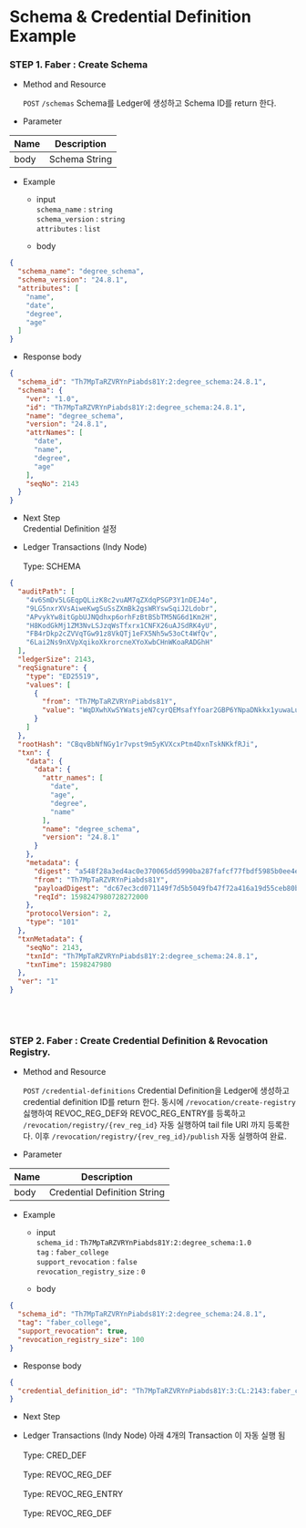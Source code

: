 Schema & Credential Definition Example
================

    
### STEP 1. Faber : Create Schema

* Method and Resource

    `POST` `/schemas` Schema를 Ledger에 생성하고 Schema ID를 return 한다.  

* Parameter

 Name | Description 
 --- | --- 
 body | Schema String 
 
<p></p>

* Example

    * input <br>
    `schema_name` : `string`<br>
    `schema_version` : `string`<br>
    `attributes` : `list`<br>

    * body
```json
{
  "schema_name": "degree_schema",
  "schema_version": "24.8.1",
  "attributes": [
    "name",
    "date",
    "degree",
    "age"
  ]
}
```

<p></p>
 
   * Response body
```json
{
  "schema_id": "Th7MpTaRZVRYnPiabds81Y:2:degree_schema:24.8.1",
  "schema": {
    "ver": "1.0",
    "id": "Th7MpTaRZVRYnPiabds81Y:2:degree_schema:24.8.1",
    "name": "degree_schema",
    "version": "24.8.1",
    "attrNames": [
      "date",
      "name",
      "degree",
      "age"
    ],
    "seqNo": 2143
  }
}
```

<p></p>

* Next Step
<br> Credential Definition 설정 
<p></p>

* Ledger Transactions (Indy Node)
<br><br> Type: SCHEMA

```json
{
  "auditPath": [
    "4v6SmDv5LGEqpQLizK8c2vuAM7qZXdqPSGP3Y1nDEJ4o",
    "9LG5nxrXVsAiweKwgSuSsZXmBk2gsWRYswSqiJ2Ldobr",
    "APvykYw8itGpbUJNQdhxp6orhFzBtBSbTM5NG6d1Km2H",
    "H8KodGkMj1ZM3NvLSJzqWsTfxrx1CNFX26uAJSdRK4yU",
    "FB4rDkp2cZVVqTGw91z8VkQTj1eFX5Nh5w53oCt4WfQv",
    "6Lai2Ns9nXVpXqikoXkrorcneXYoXwbCHnWKoaRADGhH"
  ],
  "ledgerSize": 2143,
  "reqSignature": {
    "type": "ED25519",
    "values": [
      {
        "from": "Th7MpTaRZVRYnPiabds81Y",
        "value": "WqDXwhXwSYWatsjeN7cyrQEMsafYfoar2GBP6YNpaDNkkx1yuwaLurnUot6B9tEdXPs69fMre9Ja9yQdFwPsn2B"
      }
    ]
  },
  "rootHash": "CBqvBbNfNGy1r7vpst9m5yKVXcxPtm4DxnTskNKkfRJi",
  "txn": {
    "data": {
      "data": {
        "attr_names": [
          "date",
          "age",
          "degree",
          "name"
        ],
        "name": "degree_schema",
        "version": "24.8.1"
      }
    },
    "metadata": {
      "digest": "a548f28a3ed4ac0e370065dd5990ba287fafcf77fbdf5985b0ee4e92fc7d4030",
      "from": "Th7MpTaRZVRYnPiabds81Y",
      "payloadDigest": "dc67ec3cd071149f7d5b5049fb47f72a416a19d55ceb80bbcd515a1396a5ba2f",
      "reqId": 1598247980728272000
    },
    "protocolVersion": 2,
    "type": "101"
  },
  "txnMetadata": {
    "seqNo": 2143,
    "txnId": "Th7MpTaRZVRYnPiabds81Y:2:degree_schema:24.8.1",
    "txnTime": 1598247980
  },
  "ver": "1"
}
```
    
<br><br>


### STEP 2. Faber : Create Credential Definition & Revocation Registry.

* Method and Resource

    `POST` `/credential-definitions` Credential Definition을 Ledger에 생성하고 credential definition ID를 return 한다. 
    동시에 `/revocation/create-registry` 싫행하여 REVOC_REG_DEF와 REVOC_REG_ENTRY를 등록하고 
    `/revocation/registry/{rev_reg_id}` 자동 실행하여 tail file URI 까지 등록한다. 
    이후 `/revocation/registry/{rev_reg_id}/publish` 자동 실행하여 완료.

* Parameter

 Name | Description 
 --- | ---
 body | Credential Definition String 
 
<p></p>

* Example

    * input <br>
    `schema_id` : `Th7MpTaRZVRYnPiabds81Y:2:degree_schema:1.0`<br>
    `tag` : `faber_college`<br>
    `support_revocation` : `false`<br>
    `revocation_registry_size` : `0`<br>


    * body
```json
{
  "schema_id": "Th7MpTaRZVRYnPiabds81Y:2:degree_schema:24.8.1",
  "tag": "faber_college",
  "support_revocation": true,
  "revocation_registry_size": 100
}
```

<p></p>
 
   * Response body
```json
{
  "credential_definition_id": "Th7MpTaRZVRYnPiabds81Y:3:CL:2143:faber_college"
}
```

<p></p>

* Next Step
    
<p></p>

* Ledger Transactions (Indy Node)
아래 4개의 Transaction 이 자동 실행 됨 
<br><br> Type: CRED_DEF
<br><br> Type: REVOC_REG_DEF
<br><br> Type: REVOC_REG_ENTRY
<br><br> Type: REVOC_REG_DEF



<br><br>

